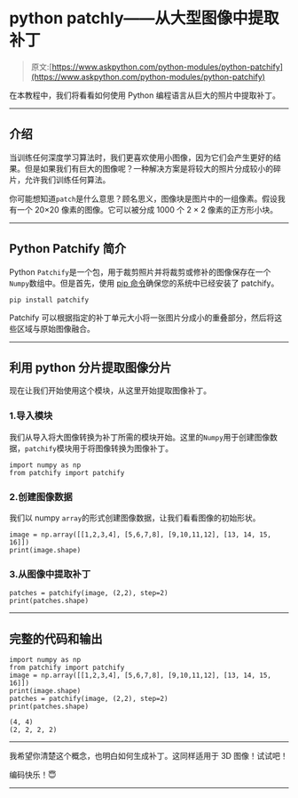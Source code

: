 # python patchly——从大型图像中提取补丁

> 原文:[https://www.askpython.com/python-modules/python-patchify](https://www.askpython.com/python-modules/python-patchify)

在本教程中，我们将看看如何使用 Python 编程语言从巨大的照片中提取补丁。

* * *

## 介绍

当训练任何深度学习算法时，我们更喜欢使用小图像，因为它们会产生更好的结果。但是如果我们有巨大的图像呢？一种解决方案是将较大的照片分成较小的碎片，允许我们训练任何算法。

你可能想知道`patch`是什么意思？顾名思义，图像块是图片中的一组像素。假设我有一个 20×20 像素的图像。它可以被分成 1000 个 2 × 2 像素的正方形小块。

* * *

## Python Patchify 简介

Python `Patchify`是一个包，用于裁剪照片并将裁剪或修补的图像保存在一个`Numpy`数组中。但是首先，使用 [pip 命令](https://www.askpython.com/python-modules/python-pip)确保您的系统中已经安装了 patchify。

```
pip install patchify

```

Patchify 可以根据指定的补丁单元大小将一张图片分成小的重叠部分，然后将这些区域与原始图像融合。

* * *

## 利用 python 分片提取图像分片

现在让我们开始使用这个模块，从这里开始提取图像补丁。

### 1.导入模块

我们从导入将大图像转换为补丁所需的模块开始。这里的`Numpy`用于创建图像数据，`patchify`模块用于将图像转换为图像补丁。

```
import numpy as np
from patchify import patchify

```

### 2.创建图像数据

我们以 numpy `array`的形式创建图像数据，让我们看看图像的初始形状。

```
image = np.array([[1,2,3,4], [5,6,7,8], [9,10,11,12], [13, 14, 15, 16]])
print(image.shape)

```

### 3.从图像中提取补丁

```
patches = patchify(image, (2,2), step=2) 
print(patches.shape)

```

* * *

## 完整的代码和输出

```
import numpy as np
from patchify import patchify
image = np.array([[1,2,3,4], [5,6,7,8], [9,10,11,12], [13, 14, 15, 16]])
print(image.shape)
patches = patchify(image, (2,2), step=2) 
print(patches.shape)

```

```
(4, 4)
(2, 2, 2, 2)

```

* * *

我希望你清楚这个概念，也明白如何生成补丁。这同样适用于 3D 图像！试试吧！

编码快乐！😇

* * *